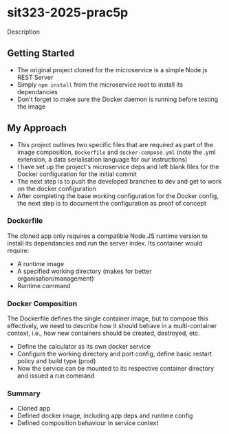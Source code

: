 # sit323-2025-prac5p

Description

## Getting Started

- The original project cloned for the microservice is a simple Node.js REST Server
- Simply `npm install` from the microservice root to install its dependancies
- Don't forget to make sure the Docker daemon is running before testing the image

## My Approach

- This project outlines two specific files that are required as part of the image composition, `Dockerfile` and `docker-compose.yml` (note the .yml extension, a data serialisation language for our instructions)
- I have set up the project's microservice deps and left blank files for the Docker configuration for the initial commit
- The next step is to push the developed branches to dev and get to work on the docker configuration
- After completing the base working configuration for the Docker config, the next step is to document the configuration as proof of concept

### Dockerfile

The cloned app only requires a compatible Node.JS runtime version to install its dependancies and run the server index. Its container would require:

- A runtime image
- A specified working directory (makes for better organisation/management)
- Runtime command

### Docker Composition

The Dockerfile defines the single container image, but to compose this effectively, we need to describe how it should behave in a multi-container context, i.e., how new containers should be created, destroyed, etc.

- Define the calculator as its own docker service
- Configure the working directory and port config, define basic restart policy and build type (prod)
- Now the service can be mounted to its respective container directory and issued a run command

### Summary

- Cloned app
- Defined docker image, including app deps and runtime config
- Defined composition behaviour in service context